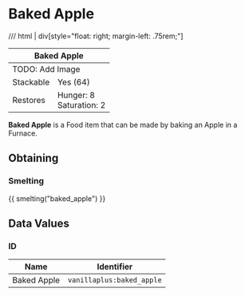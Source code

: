 # Baked Apple

/// html | div[style="float: right; margin-left: .75rem;"]
<table>
  <thead>
    <tr>
      <th style="text-align: center;" colspan="2">Baked Apple</th>
    </tr>
  </thead>
  <tbody>
    <tr>
      <td colspan="2">TODO: Add Image</td>
    </tr>
    <tr>
      <td>Stackable</td>
      <td>Yes (64)</td>
    </tr>
    <tr>
      <td>Restores</td>
      <td>Hunger: 8<br>Saturation: 2</td>
    </tr>
  </tbody>
</table>

**Baked Apple** is a Food item that can be made by baking an Apple in a Furnace.

## Obtaining

### Smelting

{{ smelting("baked_apple") }}

## Data Values

### ID

| Name        | Identifier                |
|-------------|---------------------------|
| Baked Apple | `vanillaplus:baked_apple` |
